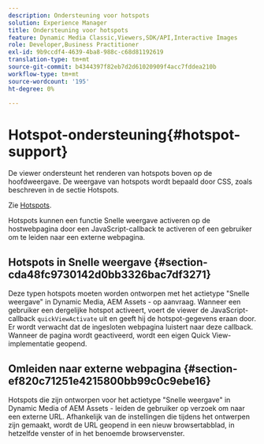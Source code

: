 ```yaml
---
description: Ondersteuning voor hotspots
solution: Experience Manager
title: Ondersteuning voor hotspots
feature: Dynamic Media Classic,Viewers,SDK/API,Interactive Images
role: Developer,Business Practitioner
exl-id: 9b9ccdf4-4639-4ba8-988c-c68d81192619
translation-type: tm+mt
source-git-commit: b4344397f82eb7d2d61020909f4acc7fddea210b
workflow-type: tm+mt
source-wordcount: '195'
ht-degree: 0%

---
```


# Hotspot-ondersteuning{#hotspot-support}

De viewer ondersteunt het renderen van hotspots boven op de hoofdweergave. De weergave van hotspots wordt bepaald door CSS, zoals beschreven in de sectie Hotspots.

Zie [Hotspots](../../c-html5-aem-asset-viewers/c-html5-aem-interactive-images/c-html5-aem-interactive-image-customizingviewer/r-html5-aem-int-image-customize-hotspots.md#reference-2ac3cc414ef2467390bf53145f1d8d74).

Hotspots kunnen een functie Snelle weergave activeren op de hostwebpagina door een JavaScript-callback te activeren of een gebruiker om te leiden naar een externe webpagina.

## Hotspots in Snelle weergave {#section-cda48fc9730142d0bb3326bac7df3271}

Deze typen hotspots moeten worden ontworpen met het actietype &quot;Snelle weergave&quot; in Dynamic Media, AEM Assets - op aanvraag. Wanneer een gebruiker een dergelijke hotspot activeert, voert de viewer de JavaScript-callback `quickViewActivate` uit en geeft hij de hotspot-gegevens eraan door. Er wordt verwacht dat de ingesloten webpagina luistert naar deze callback. Wanneer de pagina wordt geactiveerd, wordt een eigen Quick View-implementatie geopend.

## Omleiden naar externe webpagina {#section-ef820c71251e4215800bb99c0c9ebe16}

Hotspots die zijn ontworpen voor het actietype &quot;Snelle weergave&quot; in Dynamic Media of AEM Assets - leiden de gebruiker op verzoek om naar een externe URL. Afhankelijk van de instellingen die tijdens het ontwerpen zijn gemaakt, wordt de URL geopend in een nieuw browsertabblad, in hetzelfde venster of in het benoemde browservenster.
